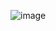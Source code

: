 ![image](https://github.com/PRATHMESHDESHKAR/WEATHER.IO/assets/78148183/bab192f5-06d6-4bc3-8202-0690547e9949)
